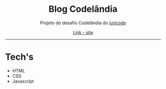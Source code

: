<div align="center">
    <h1>Blog Codelândia</h1>
    <p>Projeto do desafio Codelândia do <a href="https://instagram/iuricode" _target="on_blank"/>Iuricode</a></p>
    <a href="https://user-kbite.github.io/codelandia">Link - site</a>
</div>

---

<h1>Tech's</h1>
    <ul>
        <li>HTML</li>
        <li>CSS</li>
        <li>Javascript</li>
    </ul>
